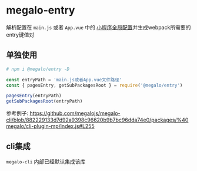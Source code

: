 # megalo-entry
解析配置在 `main.js` 或者 `App.vue` 中的 [小程序全局配置](https://developers.weixin.qq.com/miniprogram/dev/framework/config.html#%E5%85%A8%E5%B1%80%E9%85%8D%E7%BD%AE)并生成webpack所需要的entry键值对

## 单独使用

``` bash
# npm i @megalo/entry -D
```

``` js
const entryPath = 'main.js或者App.vue文件路径'
const { pagesEntry, getSubPackagesRoot } = require('@megalo/entry')

pagesEntry(entryPath)
getSubPackagesRoot(entryPath)
```


参考例子: https://github.com/megalojs/megalo-cli/blob/882229133d7d92a9398c96620b9b7bc96dda74e0/packages/%40megalo/cli-plugin-mp/index.js#L255

## cli集成
`megalo-cli` 内部已经默认集成该库
